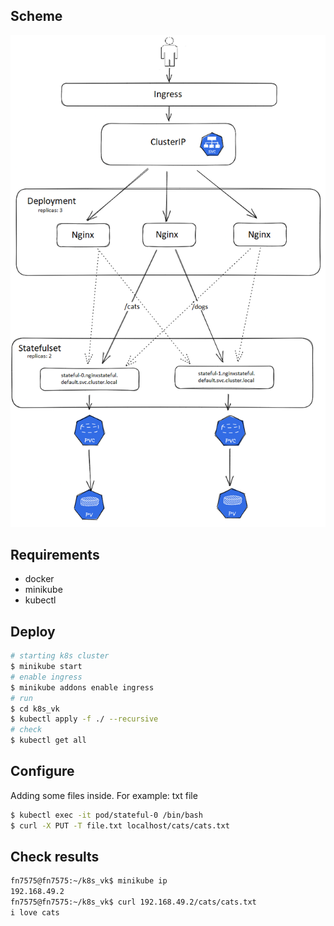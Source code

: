 ## Scheme
![Scheme](https://github.com/fn7575/k8s_vk/blob/main/scheme.png)
## Requirements
* docker
* minikube
* kubectl
## Deploy
```bash
# starting k8s cluster
$ minikube start
# enable ingress
$ minikube addons enable ingress
# run 
$ cd k8s_vk
$ kubectl apply -f ./ --recursive
# check
$ kubectl get all
```
## Configure
Adding some files inside. For example: txt file
```bash
$ kubectl exec -it pod/stateful-0 /bin/bash
$ curl -X PUT -T file.txt localhost/cats/cats.txt
```
## Check results
```bash
fn7575@fn7575:~/k8s_vk$ minikube ip
192.168.49.2
fn7575@fn7575:~/k8s_vk$ curl 192.168.49.2/cats/cats.txt
i love cats
```
